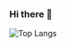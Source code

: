 ### Hi there 👋

![Top Langs](https://github-readme-stats.vercel.app/api/top-langs/?username=msynko&layout=compact)
